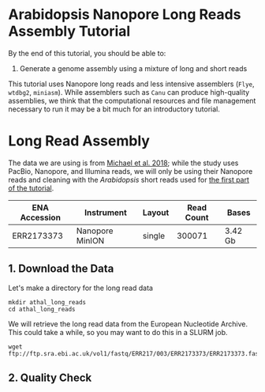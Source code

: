 # Arabidopsis Nanopore Long Reads Assembly Tutorial
By the end of this tutorial, you should be able to:
1. Generate a genome assembly using a mixture of long and short reads

This tutorial uses Nanopore long reads and less intensive assemblers (`Flye`, `wtdbg2`, `miniasm`). While assemblers such as `Canu` can produce high-quality assemblies, we think that the computational resources and file management necessary to run it may be a bit much for an introductory tutorial.

# Long Read Assembly
The data we are using is from [Michael et al. 2018](https://www.nature.com/articles/s41467-018-03016-2); while the study uses PacBio, Nanopore, and Illumina reads, we will only be using their Nanopore reads and cleaning with the _Arabidopsis_ short reads used for [the first part of the tutorial](https://github.com/jessiepelosi/hipergator_intro/blob/main/Arabidopsis_genome/Arabidopsis_genome_tut.md). 

| ENA Accession | Instrument       | Layout     | Read Count  |	Bases       |
| ------------- |------------------|------------|-------------|-------------|
|ERR2173373     | Nanopore MinION	 | single     | 300071      | 3.42 Gb     |

## 1. Download the Data

Let's make a directory for the long read data
```
mkdir athal_long_reads
cd athal_long_reads
```

We will retrieve the long read data from the European Nucleotide Archive. This could take a while, so you may want to do this in a SLURM job.
```
wget ftp://ftp.sra.ebi.ac.uk/vol1/fastq/ERR217/003/ERR2173373/ERR2173373.fastq.gz
```

## 2. Quality Check
